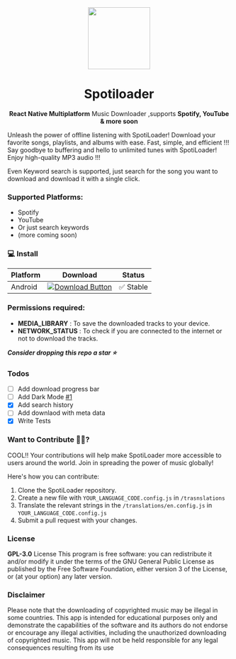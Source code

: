<div align="center">
<img src="https://raw.githubusercontent.com/jabedzaman/spotiloader/main/assets/icon.png" width="140" height="140" margin="0 auto" />
      <h1>Spotiloader</h1>
    <p>
      <b>React Native Multiplatform</b> Music Downloader ,supports <b>Spotify, YouTube & more soon</b>
  </p>
</div>

Unleash the power of offline listening with SpotiLoader! Download your favorite songs, playlists, and albums with ease. Fast, simple, and efficient !!! Say goodbye to buffering and hello to unlimited tunes with SpotiLoader! Enjoy high-quality MP3 audio !!!

Even Keyword search is supported, just search for the song you want to download and download it with a single click.

### Supported Platforms:

- Spotify
- YouTube
- Or just search keywords
- (more coming soon)


### 💻 Install 

| Platform | Download | Status |
|----------|----------|--------|
| Android    |[![Download Button](https://img.shields.io/github/v/release/jabedzaman/spotiloader?color=7885FF&label=Android-Apk&logo=android&style=for-the-badge)](https://github.com/jabedzaman/spotiloader/releases)| ✅ Stable | 


### Permissions required:

- **MEDIA_LIBRARY** : To save the downloaded tracks to your device.
- **NETWORK_STATUS** : To check if you are connected to the internet or not to download the tracks.

***Consider dropping this repo a star ⭐***

### Todos 

- [ ] Add download progress bar
- [ ] Add Dark Mode [#1](https://github.com/jabedzaman/spotiloader/issues/1)
- [x] Add search history
- [ ] Add downlaod with meta data
- [x] Write Tests

### Want to Contribute 🙋‍♂️?
COOL!! Your contributions will help make SpotiLoader more accessible to users around the world. Join in spreading the power of music globally!

Here's how you can contribute:

1. Clone the SpotiLoader repository.
2. Create a new file with `YOUR_LANGUAGE_CODE.config.js` in `/trasnslations`
3. Translate the relevant strings in the `/translations/en.config.js` in `YOUR_LANGUAGE_CODE.config.js`
4. Submit a pull request with your changes.


### License 

**GPL-3.0** License This program is free software: you can redistribute it and/or modify it under the terms of the GNU General Public License as published by the Free Software Foundation, either version 3 of the License, or (at your option) any later version.

### Disclaimer
Please note that the downloading of copyrighted music may be illegal in some countries. This app is intended for educational purposes only and demonstrate the capabilities of the software and its authors do not endorse or encourage any illegal activities, including the unauthorized downloading of copyrighted music. This app will not be held responsible for any legal consequences resulting from its use
